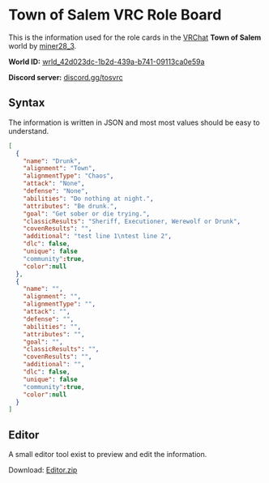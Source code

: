 # Town of Salem VRC Role Board
This is the information used for the role cards in the [VRChat](https://vrchat.com/) **Town of Salem** world by [miner28_3](https://vrchat.com/home/user/usr_8b3d0e61-3178-4277-a9e2-a3aa9e6e6b7d).

**World ID:** [wrld_42d023dc-1b2d-439a-b741-09113ca0e59a](https://vrchat.com/home/launch?worldId=wrld_42d023dc-1b2d-439a-b741-09113ca0e59a)

**Discord server:** [discord.gg/tosvrc](https://discord.gg/tosvrc/)

## Syntax
The information is written in JSON and most most values should be easy to understand.
``` JSON
[
  {
    "name": "Drunk",
    "alignment": "Town",
    "alignmentType": "Chaos",
    "attack": "None",
    "defense": "None",
    "abilities": "Do nothing at night.",
    "attributes": "Be drunk.",
    "goal": "Get sober or die trying.",
    "classicResults": "Sheriff, Executioner, Werewolf or Drunk",
    "covenResults": "",
    "additional": "test line 1\ntest line 2",
    "dlc": false,
    "unique": false
    "community":true,
    "color":null
  },
  {
    "name": "",
    "alignment": "",
    "alignmentType": "",
    "attack": "",
    "defense": "",
    "abilities": "",
    "attributes": "",
    "goal": "",
    "classicResults": "",
    "covenResults": "",
    "additional": "",
    "dlc": false,
    "unique": false
    "community":true,
    "color":null
  }
]
```

## Editor
A small editor tool exist to preview and edit the information.

Download: [Editor.zip](https://cdn.discordapp.com/attachments/775695682484043788/945273652482568232/RoleEditor.zip)
